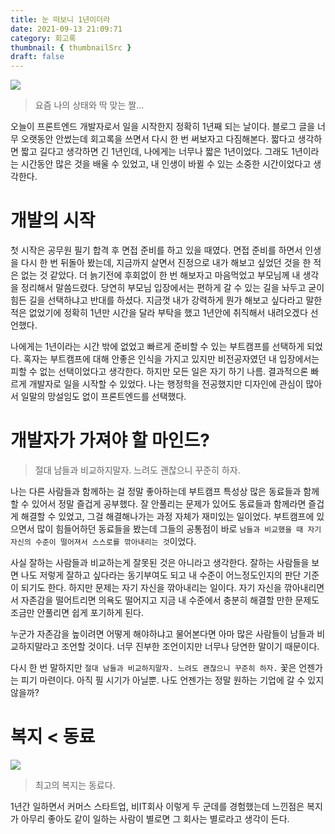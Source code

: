 ```yaml
---
title: 눈 떠보니 1년이더라
date: 2021-09-13 21:09:71
category: 회고록
thumbnail: { thumbnailSrc }
draft: false
---
```

<img src="https://user-images.githubusercontent.com/60685930/133260668-6e1d577c-9325-43d4-859f-40216fa31f6d.jpeg" />

>요즘 나의 상태와 딱 맞는 짤...

오늘이 프론트엔드 개발자로서 일을 시작한지 정확히 1년째 되는 날이다.
블로그 글을 너무 오랫동안 안썼는데 회고록을 쓰면서 다시 한 번 써보자고 다짐해본다.
짧다고 생각하면 짧고 길다고 생각하면 긴 1년인데, 나에게는 너무나 짧은 1년이었다.
그래도 1년이라는 시간동안 많은 것을 배울 수 있었고, 내 인생이 바뀔 수 있는 소중한 시간이었다고 생각한다.

# 개발의 시작
첫 시작은 공무원 필기 합격 후 면접 준비를 하고 있을 때였다. 면접 준비를 하면서 인생을 다시 한 번 뒤돌아 봤는데,
지금까지 살면서 진정으로 내가 해보고 싶었던 것을 한 적은 없는 것 같았다. 더 늙기전에 후회없이 한 번 해보자고 마음먹었고
부모님께 내 생각을 정리해서 말씀드렸다. 당연히 부모님 입장에서는 편하게 갈 수 있는 길을 놔두고 굳이 힘든 길을 선택하냐고 반대를 하셨다.
지금껏 내가 강력하게 뭔가 해보고 싶다라고 말한 적은 없었기에 정확히 1년만 시간을 달라 부탁을 했고 1년안에 취직해서 내려오겠다 선언했다.

나에게는 1년이라는 시간 밖에 없었고 빠르게 준비할 수 있는 부트캠프를 선택하게 되었다. 혹자는 부트캠프에 대해 안좋은 인식을 가지고 있지만
비전공자였던 내 입장에서는 피할 수 없는 선택이었다고 생각한다. 하지만 모든 일은 자기 하기 나름. 결과적으론 빠르게 개발자로 일을 시작할 수 있었다.
나는 행정학을 전공했지만 디자인에 관심이 많아서 일말의 망설임도 없이 프론트엔드를 선택했다.

# 개발자가 가져야 할 마인드?
>절대 남들과 비교하지말자. 느려도 괜찮으니 꾸준히 하자. 

나는 다른 사람들과 함께하는 걸 정말 좋아하는데 부트캠프 특성상 많은 동료들과 함께할 수 있어서 정말 즐겁게 공부했다.
잘 안풀리는 문제가 있어도 동료들과 함께라면 즐겁게 해결할 수 있었고, 그걸 해결해나가는 과정 자체가 재미있는 일이었다.
부트캠프에 있으면서 많이 힘들어하던 동료들을 봤는데 그들의 공통점이 바로 `남들과 비교했을 때 자기 자신의 수준이 떨어져서 스스로를 깎아내리는 것`이었다.

사실 잘하는 사람들과 비교하는게 잘못된 것은 아니라고 생각한다. 잘하는 사람들을 보면 나도 저렇게 잘하고 싶다라는 동기부여도 되고 내 수준이 어느정도인지의 판단 기준이 되기도 한다.
하지만 문제는 자기 자신을 깎아내리는 일이다. 자기 자신을 깎아내리면서 자존감을 떨어트리면 의욕도 떨어지고 지금 내 수준에서 충분히 해결할 만한 문제도 조금만 안풀리면 쉽게 포기하게 된다.

누군가 자존감을 높이려면 어떻게 해야하냐고 물어본다면 아마 많은 사람들이 남들과 비교하지말라고 조언할 것이다. 너무 진부한 조언이지만 너무나 당연한 말이기 때문이다.

다시 한 번 말하지만 `절대 남들과 비교하지말자. 느려도 괜찮으니 꾸준히 하자.` 꽃은 언젠가는 피기 마련이다. 아직 필 시기가 아닐뿐. 나도 언젠가는 정말 원하는 기업에 갈 수 있지 않을까?

# 복지 < 동료
<img src="https://user-images.githubusercontent.com/60685930/133272459-924aaca4-5648-41d5-98a0-6616a84504b7.png" />

> 최고의 복지는 동료다.

1년간 일하면서 커머스 스타트업, 비IT회사 이렇게 두 군데를 경험했는데 느낀점은 복지가 아무리 좋아도 같이 일하는 사람이 별로면 그 회사는 별로라고 생각이 든다.
